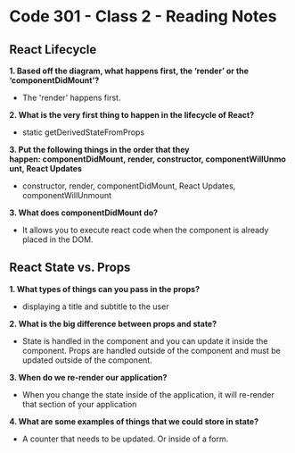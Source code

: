 # Code 301 - Class 2 - Reading Notes

## React Lifecycle

**1. Based off the diagram, what happens first, the ‘render’ or the ‘componentDidMount’?**

- The 'render' happens first.

**2. What is the very first thing to happen in the lifecycle of React?**

- static getDerivedStateFromProps

**3. Put the following things in the order that they happen: componentDidMount, render, constructor, componentWillUnmount, React Updates**

- constructor, render, componentDidMount, React Updates, componentWillUnmount

**3. What does componentDidMount do?**

- It allows you to execute react code when the component is already placed in the DOM.

## React State vs. Props

**1. What types of things can you pass in the props?**

- displaying a title and subtitle to the user

**2. What is the big difference between props and state?**

- State is handled in the component and you can update it inside the component. Props are handled outside of the component and must be updated outside of the component.

**3. When do we re-render our application?**

- When you change the state inside of the application, it will re-render that section of your application

**4. What are some examples of things that we could store in state?**

- A counter that needs to be updated. Or inside of a form.
